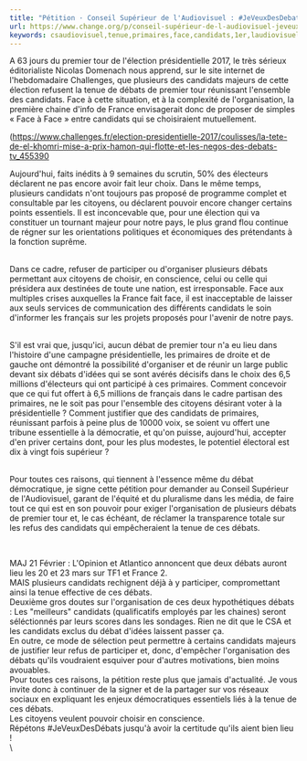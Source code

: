 ```yaml
---
title: "Pétition · Conseil Supérieur de l'Audiovisuel : #JeVeuxDesDebats avant le 1er tour de la #Presidentielle2017 @csaudiovisuel · Change.org"
url: https://www.change.org/p/conseil-supérieur-de-l-audiovisuel-jeveuxdesdebats-avant-le-1er-tour-de-la-presidentielle2017-csaudiovisuel
keywords: csaudiovisuel,tenue,primaires,face,candidats,1er,laudiovisuel,pétition,présidentielle,débats,citoyens,conseil,lorganisation,supérieur,presidentielle2017,jeveuxdesdebats,pouvoir,tour,changeorg
---
```

A 63 jours du premier tour de l'élection présidentielle 2017, le très sérieux éditorialiste Nicolas Domenach nous apprend, sur le site internet de l'hebdomadaire Challenges, que plusieurs des candidats majeurs de cette élection refusent la tenue de débats de premier tour réunissant l'ensemble des candidats. Face à cette situation, et à la complexité de l'organisation, la première chaine d'info de France envisagerait donc de proposer de simples « Face à Face » entre candidats qui se choisiraient mutuellement. 

(<https://www.challenges.fr/election-presidentielle-2017/coulisses/la-tete-de-el-khomri-mise-a-prix-hamon-qui-flotte-et-les-negos-des-debats-tv_455390> 

Aujourd'hui, faits inédits à 9 semaines du scrutin, 50% des électeurs déclarent ne pas encore avoir fait leur choix. Dans le même temps, plusieurs candidats n'ont toujours pas proposé de programme complet et consultable par les citoyens, ou déclarent pouvoir encore changer certains points essentiels. Il est inconcevable que, pour une élection qui va constituer un tournant majeur pour notre pays, le plus grand flou continue de régner sur les orientations politiques et économiques des prétendants à la fonction suprême. 

\
Dans ce cadre, refuser de participer ou d'organiser plusieurs débats permettant aux citoyens de choisir, en conscience, celui ou celle qui présidera aux destinées de toute une nation, est irresponsable. Face aux multiples crises auxquelles la France fait face, il est inacceptable de laisser aux seuls services de communication des différents candidats le soin d'informer les français sur les projets proposés pour l'avenir de notre pays.

\
S'il est vrai que, jusqu'ici, aucun débat de premier tour n'a eu lieu dans l'histoire d'une campagne présidentielle, les primaires de droite et de gauche ont démontré la possibilité d'organiser et de réunir un large public devant six débats d'idées qui se sont avérés décisifs dans le choix des 6,5 millions d'électeurs qui ont participé à ces primaires. Comment concevoir que ce qui fut offert à 6,5 millions de français dans le cadre partisan des primaires, ne le soit pas pour l'ensemble des citoyens désirant voter à la présidentielle ? Comment justifier que des candidats de primaires, réunissant parfois à peine plus de 10000 voix, se soient vu offert une tribune essentielle à la démocratie, et qu'on puisse, aujourd'hui, accepter d'en priver certains dont, pour les plus modestes, le potentiel électoral est dix à vingt fois supérieur ?

\
Pour toutes ces raisons, qui tiennent à l'essence même du débat démocratique, je signe cette pétition pour demander au Conseil Supérieur de l'Audiovisuel, garant de l'équité et du pluralisme dans les média, de faire tout ce qui est en son pouvoir pour exiger l'organisation de plusieurs débats de premier tour et, le cas échéant, de réclamer la transparence totale sur les refus des candidats qui empêcheraient la tenue de ces débats.

 

MAJ 21 Février : L\'Opinion et Atlantico annoncent que deux débats auront lieu les 20 et 23 mars sur TF1 et France 2.\
MAIS plusieurs candidats rechignent déjà à y participer, compromettant ainsi la tenue effective de ces débats.\
Deuxième gros doutes sur l\'organisation de ces deux hypothétiques débats : Les \"meilleurs\" candidats (qualificatifs employés par les chaines) seront séléctionnés par leurs scores dans les sondages. Rien ne dit que le CSA et les candidats exclus du débat d\'idées laissent passer ça.\
En outre, ce mode de sélection peut permettre à certains candidats majeurs de justifier leur refus de participer et, donc, d\'empêcher l\'organisation des débats qu\'ils voudraient esquiver pour d\'autres motivations, bien moins avouables.\
Pour toutes ces raisons, la pétition reste plus que jamais d\'actualité. Je vous invite donc à continuer de la signer et de la partager sur vos réseaux sociaux en expliquant les enjeux démocratiques essentiels liés à la tenue de ces débats.\
Les citoyens veulent pouvoir choisir en conscience.\
Répétons \#JeVeuxDesDébats jusqu\'à avoir la certitude qu\'ils aient bien lieu !\
\

